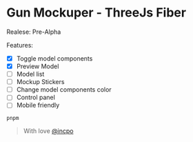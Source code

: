 # Gun Mockuper - ThreeJs Fiber

Realese: Pre-Alpha

Features:
- [x] Toggle model components
- [x] Preview Model
- [ ] Model list
- [ ] Mockup Stickers
- [ ] Change model components color
- [ ] Control panel
- [ ] Mobile friendly

```
pnpm
```

> With love [@incpo](https://github.com/incpo)
